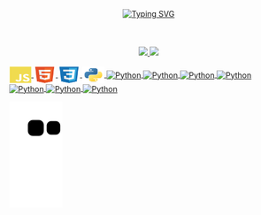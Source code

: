 <div align="center">
<a href="https://git.io/typing-svg"><img src="https://readme-typing-svg.demolab.com?font=Fira+Code&duration=2000&pause=984&color=01E400&width=435&lines=ol%C3%A1!;Me+chamo+Junior+Rodrigues+;%F0%9F%8C%B1+Programador+Junior;A.D.S+2019+a+2021;%F0%9F%A7%AD+em+busca+de+oportunidade;%F0%9F%92%A1+Sempre+com+uma+idaia+nova;+;+++++++++++++++++++++;+++++++++++++++++;+++++++++++++++++++++" alt="Typing SVG" /></a>
  </div>
<br>
<br>
<br>
<div align="center">
  <a href="https://github.com/JuniorRodrigu">
  <img height="180em" src="https://github-readme-stats.vercel.app/api?username=JuniorRodrigu&show_icons=true&theme=dark&include_all_commits=true&count_private=true"/>
  <img height="180em" src="https://github-readme-stats.vercel.app/api/top-langs/?username=JuniorRodrigu&layout=compact&langs_count=7&theme=dark"/>
</div>
 
  <div style="display: inline_block"><br>
  <img align="center" alt="Js" height="30" width="40" src="https://raw.githubusercontent.com/devicons/devicon/master/icons/javascript/javascript-plain.svg">
  <img align="center" alt="HTML" height="30" width="40" src="https://raw.githubusercontent.com/devicons/devicon/master/icons/html5/html5-original.svg">
  <img align="center" alt="CSS" height="30" width="40" src="https://raw.githubusercontent.com/devicons/devicon/master/icons/css3/css3-original.svg">
  <img align="center" alt="Python" height="30" width="40" src="https://raw.githubusercontent.com/devicons/devicon/master/icons/python/python-original.svg">
   <img align="center" alt="Python" height="50" width="40" src="https://cdn.jsdelivr.net/gh/devicons/devicon/icons/php/php-original.svg" />
   <img align="center" alt="Python" height="30" width="30" src="https://cdn.jsdelivr.net/gh/devicons/devicon/icons/mysql/mysql-plain.svg" />
   <img align="center" alt="Python" height="30" width="30" src="https://cdn.jsdelivr.net/gh/devicons/devicon/icons/nextjs/nextjs-original.svg" />
   <img align="center" alt="Python" height="30" width="30" src="https://cdn.jsdelivr.net/gh/devicons/devicon/icons/vscode/vscode-original.svg" />
   <img align="center" alt="Python" height="30" width="30" src="https://cdn.jsdelivr.net/gh/devicons/devicon/icons/react/react-original.svg" />
   <img align="center" alt="Python" height="30" width="30" src="https://cdn.jsdelivr.net/gh/devicons/devicon/icons/laravel/laravel-plain.svg" />
   <img align="center" alt="Python" height="30" width="30" src="https://cdn.jsdelivr.net/gh/devicons/devicon/icons/nodejs/nodejs-original-wordmark.svg" />
         
        

                                                                                                                                                
<div>                                                                                                                                                

  ![Snake animation](https://github.com/rafaballerini/rafaballerini/blob/output/github-contribution-grid-snake.svg)
 
</div>
